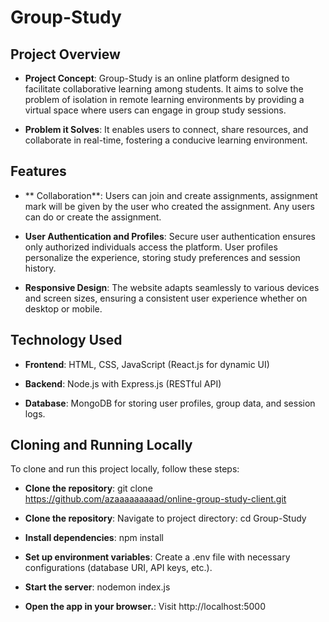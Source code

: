 
# Group-Study

## Project Overview

- **Project Concept**: Group-Study is an online platform designed to facilitate collaborative learning among students. It aims to solve the problem of isolation in remote learning environments by providing a virtual space where users can engage in group study sessions.
  
- **Problem it Solves**: It enables users to connect, share resources, and collaborate in real-time, fostering a conducive learning environment.

## Features

- ** Collaboration**: Users can join and create assignments, assignment mark will be given by the user who created the assignment. Any users can do or create the assignment.
  
- **User Authentication and Profiles**: Secure user authentication ensures only authorized individuals access the platform. User profiles personalize the experience, storing study preferences and session history.
  
- **Responsive Design**: The website adapts seamlessly to various devices and screen sizes, ensuring a consistent user experience whether on desktop or mobile.

## Technology Used

- **Frontend**: HTML, CSS, JavaScript (React.js for dynamic UI)
  
- **Backend**: Node.js with Express.js (RESTful API)
  
- **Database**: MongoDB for storing user profiles, group data, and session logs.

## Cloning and Running Locally

To clone and run this project locally, follow these steps:

- **Clone the repository**:
   git clone https://github.com/azaaaaaaaaad/online-group-study-client.git

- **Clone the repository**:
   Navigate to project directory: cd Group-Study
   
- **Install dependencies**:
   npm install
   
- **Set up environment variables**:
   Create a .env file with necessary configurations (database URI, API keys, etc.).
   
- **Start the server**:
   nodemon index.js

- **Open the app in your browser.**:
   Visit http://localhost:5000



